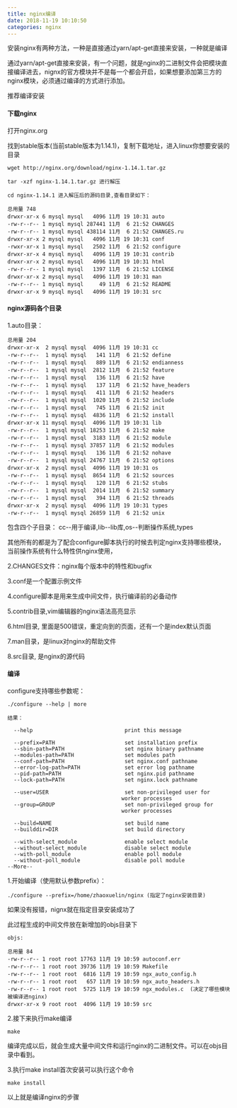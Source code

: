 ```yaml
---
title: nginx编译
date: 2018-11-19 10:10:50
categories: nginx
---
```


安装nginx有两种方法，一种是直接通过yarn/apt-get直接来安装，一种就是编译

通过yarn/apt-get直接来安装，有一个问题，就是nginx的二进制文件会把模块直接编译进去，nignx的官方模块并不是每一个都会开启，如果想要添加第三方的nginx模块，必须通过编译的方式进行添加。

推荐编译安装

#### 下载nginx

打开nginx.org

找到stable版本(当前stable版本为1.14.1)，复制下载地址，进入linux你想要安装的目录

    wget http://nginx.org/download/nginx-1.14.1.tar.gz

    tar -xzf nginx-1.14.1.tar.gz 进行解压

    cd nginx-1.14.1 进入解压后的源码目录,查看目录如下：

    总用量 748
    drwxr-xr-x 6 mysql mysql   4096 11月 19 10:31 auto
    -rw-r--r-- 1 mysql mysql 287441 11月  6 21:52 CHANGES
    -rw-r--r-- 1 mysql mysql 438114 11月  6 21:52 CHANGES.ru
    drwxr-xr-x 2 mysql mysql   4096 11月 19 10:31 conf
    -rwxr-xr-x 1 mysql mysql   2502 11月  6 21:52 configure
    drwxr-xr-x 4 mysql mysql   4096 11月 19 10:31 contrib
    drwxr-xr-x 2 mysql mysql   4096 11月 19 10:31 html
    -rw-r--r-- 1 mysql mysql   1397 11月  6 21:52 LICENSE
    drwxr-xr-x 2 mysql mysql   4096 11月 19 10:31 man
    -rw-r--r-- 1 mysql mysql     49 11月  6 21:52 README
    drwxr-xr-x 9 mysql mysql   4096 11月 19 10:31 src


#### nginx源码各个目录

1.auto目录：

    总用量 204
    drwxr-xr-x  2 mysql mysql  4096 11月 19 10:31 cc
    -rw-r--r--  1 mysql mysql   141 11月  6 21:52 define
    -rw-r--r--  1 mysql mysql   889 11月  6 21:52 endianness
    -rw-r--r--  1 mysql mysql  2812 11月  6 21:52 feature
    -rw-r--r--  1 mysql mysql   136 11月  6 21:52 have
    -rw-r--r--  1 mysql mysql   137 11月  6 21:52 have_headers
    -rw-r--r--  1 mysql mysql   411 11月  6 21:52 headers
    -rw-r--r--  1 mysql mysql  1020 11月  6 21:52 include
    -rw-r--r--  1 mysql mysql   745 11月  6 21:52 init
    -rw-r--r--  1 mysql mysql  4836 11月  6 21:52 install
    drwxr-xr-x 11 mysql mysql  4096 11月 19 10:31 lib
    -rw-r--r--  1 mysql mysql 18253 11月  6 21:52 make
    -rw-r--r--  1 mysql mysql  3183 11月  6 21:52 module
    -rw-r--r--  1 mysql mysql 37857 11月  6 21:52 modules
    -rw-r--r--  1 mysql mysql   136 11月  6 21:52 nohave
    -rw-r--r--  1 mysql mysql 24767 11月  6 21:52 options
    drwxr-xr-x  2 mysql mysql  4096 11月 19 10:31 os
    -rw-r--r--  1 mysql mysql  8654 11月  6 21:52 sources
    -rw-r--r--  1 mysql mysql   120 11月  6 21:52 stubs
    -rw-r--r--  1 mysql mysql  2014 11月  6 21:52 summary
    -rw-r--r--  1 mysql mysql   394 11月  6 21:52 threads
    drwxr-xr-x  2 mysql mysql  4096 11月 19 10:31 types
    -rw-r--r--  1 mysql mysql 26859 11月  6 21:52 unix

包含四个子目录： cc--用于编译,lib--lib库,os--判断操作系统,types

其他所有的都是为了配合configure脚本执行的时候去判定nginx支持哪些模块，当前操作系统有什么特性供nginx使用，

2.CHANGES文件：nginx每个版本中的特性和bugfix

3.conf是一个配置示例文件

4.configure脚本是用来生成中间文件，执行编译前的必备动作

5.contrib目录,vim编辑器的nginx语法高亮显示

6.html目录, 里面是500错误，重定向到的页面，还有一个是index默认页面

7.man目录，是linux对nginx的帮助文件

8.src目录, 是nginx的源代码

#### 编译

configure支持哪些参数呢：

    ./configure --help | more 

    结果：

      --help                             print this message

      --prefix=PATH                      set installation prefix
      --sbin-path=PATH                   set nginx binary pathname
      --modules-path=PATH                set modules path
      --conf-path=PATH                   set nginx.conf pathname
      --error-log-path=PATH              set error log pathname
      --pid-path=PATH                    set nginx.pid pathname
      --lock-path=PATH                   set nginx.lock pathname

      --user=USER                        set non-privileged user for
                                        worker processes
      --group=GROUP                      set non-privileged group for
                                        worker processes

      --build=NAME                       set build name
      --builddir=DIR                     set build directory

      --with-select_module               enable select module
      --without-select_module            disable select module
      --with-poll_module                 enable poll module
      --without-poll_module              disable poll module
    --More--

1.开始编译（使用默认参数prefix）：

    ./configure --prefix=/home/zhaoxuelin/nginx (指定了nginx安装目录)

  如果没有报错，nignx就在指定目录安装成功了  

  此过程生成的中间文件放在新增加的objs目录下

    objs:

    总用量 84
    -rw-r--r-- 1 root root 17763 11月 19 10:59 autoconf.err
    -rw-r--r-- 1 root root 39736 11月 19 10:59 Makefile
    -rw-r--r-- 1 root root  6816 11月 19 10:59 ngx_auto_config.h
    -rw-r--r-- 1 root root   657 11月 19 10:59 ngx_auto_headers.h
    -rw-r--r-- 1 root root  5725 11月 19 10:59 ngx_modules.c  (决定了哪些模块被编译进nginx)
    drwxr-xr-x 9 root root  4096 11月 19 10:59 src

2.接下来执行make编译

    make

编译完成以后，就会生成大量中间文件和运行nginx的二进制文件。可以在objs目录中看到。

3.执行make install首次安装可以执行这个命令

    make install

以上就是编译nginx的步骤